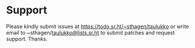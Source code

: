 # Support

Please kindly submit issues at https://todo.sr.ht/~sthagen/taulukko or write email to ~sthagen/taulukko@lists.sr.ht to submit patches and request support. Thanks.
